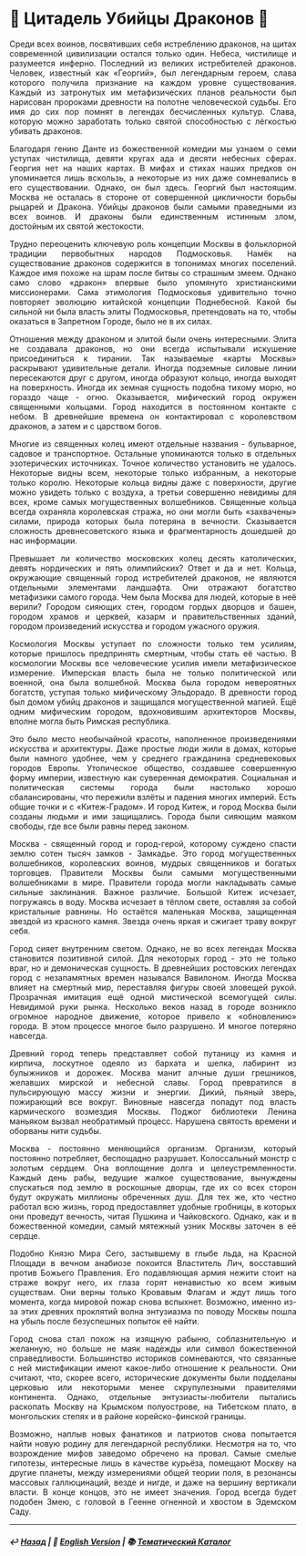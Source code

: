 # 🐉 Цитадель Убийцы Драконов 🐉
<p align="justify">Среди всех воинов, посвятивших себя истреблению драконов, на щитах современной цивилизации остался только один. Небеса, чистилище и разумеется инферно. Последний из великих истребителей драконов. Человек, известный как «Георгий», был легендарным героем, слава которого получила признание на каждом уровне существования. Каждый из затронутых им метафизических планов реальности был нарисован пророками древности на полотне человеческой судьбы. Его имя до сих пор помнят в легендах бесчисленных культур. Слава, которую можно заработать только святой способностью с лёгкостью убивать драконов.</p>

<p align="justify">Благодаря гению Данте из божественной комедии мы узнаем о семи уступах чистилища, девяти кругах ада и десяти небесных сферах. Георгия нет на наших картах. В мифах и стихах наших предков он упоминается лишь вскользь, а некоторые из них даже сомневались в его существовании. Однако, он был здесь. Георгий был настоящим. Москва не осталась в стороне от совершенной цикличности борьбы рыцарей и Дракона. Убийцы драконов были самыми праведными из всех воинов. И драконы были единственным истинным злом, достойным их святой жестокости.</p>

<p align="justify">Трудно переоценить ключевую роль концепции Москвы в фольклорной традиции первобытных народов Подмосковья. Намёк на существование драконов содержится в топонимах многих поселений. Каждое имя похоже на шрам после битвы со страшным змеем. Однако само слово «дракон» впервые было упомянуто христианскими миссионерами. Сама этимология Подмосковья удивительно точно повторяет эволюцию китайской концепции Поднебесной. Какой бы сильной ни была власть элиты Подмосковья, претендовать на то, чтобы оказаться в Запретном Городе, было не в их силах.</p>

<p align="justify">Отношения между драконом и элитой были очень интересными. Элита не создавала драконов, но они всегда испытывали искушение присоединиться к тирании. Так называемые «карты Москвы» раскрывают удивительные детали. Иногда подземные силовые линии пересекаются друг с другом, иногда образуют кольцо, иногда выходят на поверхность. Иногда их земная сущность подобна тихому морю, но гораздо чаще - огню. Оказывается, мифический город окружен священными кольцами. Город находится в постоянном контакте с небом. В древнейшие времена он контактировал с королевством драконов, а затем и с царством богов.</p>

<p align="justify">Многие из священных колец имеют отдельные названия - бульварное, садовое и транспортное. Остальные упоминаются только в отдельных эзотерических источниках. Точное количество установить не удалось. Некоторые видны всем, некоторые только избранным, а некоторые только королю. Некоторые кольца видны даже с поверхности, другие можно увидеть только с воздуха, а третьи совершенно невидимы для всех, кроме самых могущественных волшебников. Священные кольца всегда охраняла королевская стража, но они могли быть «захвачены» силами, природа которых была потеряна в вечности. Сказывается сложность древнесоветского языка и фрагментарность дошедшей до нас информации.</p>

<p align="justify">Превышает ли количество московских колец десять католических, девять нордических и пять олимпийских? Ответ и да и нет. Кольца, окружающие священный город истребителей драконов, не являются отдельными элементами ландшафта. Они отражают богатство метафизики самого города. Чем была Москва для людей, которые в неё верили? Городом сияющих стен, городом гордых дворцов и башен, городом храмов и церквей, казарм и правительственных зданий, городом произведений искусства и городом ужасного оружия.</p>

<p align="justify">Космология Москвы уступает по сложности только тем усилиям, которые пришлось предпринять смертным, чтобы стать её частью. В космологии Москвы все человеческие усилия имели метафизическое измерение. Имперская власть была не только политической или военной, она была волшебной. Москва была городом невероятных богатств, уступая только мифическому Эльдорадо. В древности город был домом убийц драконов и защищался могущественной магией. Ещё одним мифическим городом, вдохновившим архитекторов Москвы, вполне могла быть Римская республика.</p>

<p align="justify">Это было место необычайной красоты, наполненное произведениями искусства и архитектуры. Даже простые люди жили в домах, которые были намного удобнее, чем у среднего гражданина средневековых городов Европы. Утопическое общество, создавшее совершенную форму империи, известную как суверенная демократия. Социальная и политическая системы города были настолько хорошо сбалансированы, что пережили взлёты и падения многих империй. Есть общие точки и с «Китеж-Градом». И город Китеж, и город Москва были созданы людьми и ими защищались. Города были сияющим маяком свободы, где все были равны перед законом.</p>

<p align="justify">Москва - священный город и город-герой, которому суждено спасти землю сотен тысяч замков - Замкадье. Это город могущественных волшебников, королевских воинов, мудрых священников и богатых торговцев. Правители Москвы были самыми могущественными волшебниками в мире. Правители города могли накладывать самые сильные заклинания. Важное различие. Большой Китеж исчезает, погружаясь в воду. Москва исчезает в тёплом свете, оставляя за собой кристальные равнины. Но остаётся маленькая Москва, защищенная звездой из красного камня. Звезда очень яркая и сжигает траву вокруг себя.</p>

<p align="justify">Город сияет внутренним светом. Однако, не во всех легендах Москва становится позитивной силой. Для некоторых город - это не только враг, но и демоническая сущность. В древнейших ростовских легендах город с незапамятных времен назывался Вавилоном. Иногда Москва влияет на смертный мир, переставляя фигуры своей зловещей рукой. Прозрачная имитация ещё одной мистической всемогущей силы. Невидимой руки рынка. Несколько веков назад в городе возникло огромное народное движение, которое привело к «обновлению» города. В этом процессе многое было разрушено. И многое потеряно навсегда.</p>

<p align="justify">Древний город теперь представляет собой путаницу из камня и кирпича, лоскутное одеяло из бархата и шелка, лабиринт из булыжников и дорожек. Москва манит алчные души грешников, желавших мирской и небесной славы. Город превратился в пульсирующую массу жизни и энергии. Дикий, пьяный зверь, пожирающий все вокруг. Виновные навсегда попадут под власть кармического возмездия Москвы. Поджог библиотеки Ленина маньяком вызвал необратимый процесс. Нарушена святость времени и оборваны нити судьбы.</p>

<p align="justify">Москва - постоянно меняющийся организм. Организм, который постоянно потребляет, беспощадно разрушает. Колоссальный монстр с золотым сердцем. Она воплощение долга и целеустремленности. Каждый день рабы, ведущие жалкое существование, вынуждены спускаться под землю в роскошные дворцы, где их со всех сторон будут окружать миллионы обреченных душ. Для тех же, кто честно работал всю жизнь, город предоставляет удобные гробницы, в которых они проведут вечность, читая Пушкина и Чайковского. Однако, как и в божественной комедии, самый мятежный узник Москвы заточен в её сердце.</p>

<p align="justify">Подобно Князю Мира Сего, застывшему в глыбе льда, на Красной Площади в вечном анабиозе покоится Властитель Лич, восставший против Божьего Правления. Его подавляющая армия нежити стоит на страже вокруг него, их глаза горят ненавистью ко всем живым существам. Они верны только Кровавым Флагам и ждут лишь того момента, когда мировой пожар снова вспыхнет. Возможно, именно из-за этих древних проклятий волна энтузиазма по поводу Москвы пошла на убыль после безуспешных попыток её найти.</p>

<p align="justify">Город снова стал похож на изящную рабыню, соблазнительную и желанную, но больше не маяк надежды или символ божественной справедливости. Большинство историков сомневаются, что связанные с ней мистификации имеют какое-либо отношение к реальности. Они считают, что, скорее всего, исторические документы были подделаны церковью или некоторыми менее скрупулезными правителями континента. Однако, отдельные энтузиасты-любители пытались раскопать Москву на Крымском полуострове, на Тибетском плато, в монгольских степях и в районе корейско-финской границы.</p>

<p align="justify">Возможно, наплыв новых фанатиков и патриотов снова попытается найти новую родину для легендарной республики. Несмотря на то, что возрождение мифов заведомо обречено на провал. Самые смелые гипотезы, интересные лишь в качестве курьёза, помещают Москву на другие планеты, между измерениями общей теории поля, в резонансы массовых галлюцинаций, везде и нигде, и даже на вершину вертикали власти. В конце концов, это не имеет значения. Город всегда будет подобен Змею, с головой в Геенне огненной и хвостом в Эдемском Саду.</p>


***

##### ↩️ [Назад](index-2.md) | 🗽 [English Version](dragon_citadel.md) | 📚 [Тематический Каталог](index_2t.md)
